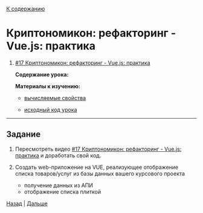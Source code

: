 [К содержанию](../readme.md#введение-в-web-разработку)

# Криптономикон: рефакторинг - Vue.js: практика

<!-- 1 час 24 мин -->

1. [#17 Криптономикон: рефакторинг - Vue.js: практика](https://www.youtube.com/watch?v=_esgbWGiP3c)

    **Содержание урока:**


    **Материалы к изучению:**

    - [вычисляемые свойства](https://v3.ru.vuejs.org/ru/guide/computed.html#%D0%B2%D1%8B%D1%87%D0%B8%D1%81%D0%BB%D1%8F%D0%B5%D0%BC%D1%8B%D0%B5-%D1%81%D0%B2%D0%BE%D0%B8%D1%81%D1%82%D0%B2%D0%B0)

    - [исходный код урока](https://gitlab.com/vuejs-club/youtube-course/cryptonomicon/-/tree/lesson5)

<!-- TODO накидать рыбу для tailwind с плиткой -->

---

## Задание

1. Пересмотреть видео [#17 Криптономикон: рефакторинг - Vue.js: практика](https://www.youtube.com/watch?v=_esgbWGiP3c) и доработать свой код. 

1. Создать web-приложение на VUE, реализующее отображение списка товаров/услуг из базы данных вашего курсового проекта

    - получение данных из АПИ
    - отображение списка плиткой

[Назад](./web_17.md) | [Дальше](./web_19.md)
